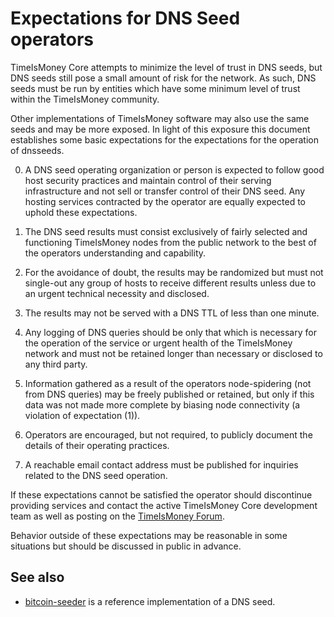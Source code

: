 Expectations for DNS Seed operators
===================================

TimeIsMoney Core attempts to minimize the level of trust in DNS seeds,
but DNS seeds still pose a small amount of risk for the network.
As such, DNS seeds must be run by entities which have some minimum
level of trust within the TimeIsMoney community.

Other implementations of TimeIsMoney software may also use the same
seeds and may be more exposed. In light of this exposure this
document establishes some basic expectations for the expectations
for the operation of dnsseeds.

0. A DNS seed operating organization or person is expected
to follow good host security practices and maintain control of
their serving infrastructure and not sell or transfer control of their
DNS seed. Any hosting services contracted by the operator are
equally expected to uphold these expectations.

1. The DNS seed results must consist exclusively of fairly selected and
functioning TimeIsMoney nodes from the public network to the best of the
operators understanding and capability.

2. For the avoidance of doubt, the results may be randomized but must not
single-out any group of hosts to receive different results unless due to an
urgent technical necessity and disclosed.

3. The results may not be served with a DNS TTL of less than one minute.

4. Any logging of DNS queries should be only that which is necessary
for the operation of the service or urgent health of the TimeIsMoney
network and must not be retained longer than necessary or disclosed
to any third party.

5. Information gathered as a result of the operators node-spidering
(not from DNS queries) may be freely published or retained, but only
if this data was not made more complete by biasing node connectivity
(a violation of expectation (1)).

6. Operators are encouraged, but not required, to publicly document the
details of their operating practices.

7. A reachable email contact address must be published for inquiries
related to the DNS seed operation.

If these expectations cannot be satisfied the operator should
discontinue providing services and contact the active TimeIsMoney
Core development team as well as posting on the
[TimeIsMoney Forum](https://google.forum.com/).

Behavior outside of these expectations may be reasonable in some
situations but should be discussed in public in advance.

See also
--------

- [bitcoin-seeder](https://github.com/sipa/bitcoin-seeder) is a reference implementation of a DNS seed.